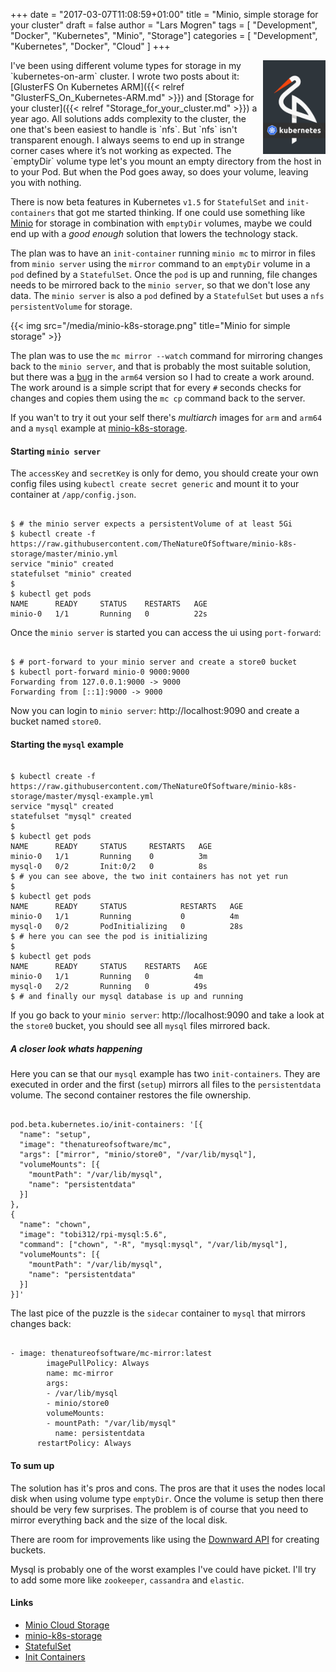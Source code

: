 +++
date = "2017-03-07T11:08:59+01:00"
title = "Minio, simple storage for your cluster"
draft = false
author = "Lars Mogren"
tags = [ "Development", "Docker", "Kubernetes", "Minio", "Storage"]
categories = [ "Development", "Kubernetes", "Docker", "Cloud" ]
+++

<img src="/media/minio-k8s.png" style="float:right;height:150px">
I've been using different volume types for storage in my `kubernetes-on-arm`
cluster. I wrote two posts about it: [GlusterFS On Kubernetes ARM]({{< relref "GlusterFS_On_Kubernetes-ARM.md" >}}) and [Storage for your cluster]({{< relref "Storage_for_your_cluster.md" >}}) a year ago. All solutions adds complexity
to the cluster, the one that's been easiest to handle is `nfs`. But `nfs` isn't transparent enough. I always seems to end up in strange corner cases where it’s
not working as expected. The `emptyDir` volume type let's you mount an empty
directory from the host in to your Pod. But when the Pod goes away, so does your
volume, leaving you with nothing.
<!--more-->

There is now beta features in Kubernetes `v1.5` for `StatefulSet` and
`init-containers` that got me started thinking. If one could use something
like [Minio](https://minio.io/) for storage in combination with `emptyDir`
volumes, maybe we could end up with a *good enough* solution that lowers the
technology stack.

The plan was to have an `init-container` running `minio mc` to mirror
in files from `minio server` using the `mirror` command to an
`emptyDir` volume in a `pod` defined by a `StatefulSet`. Once the `pod` is up
and running, file changes needs to be mirrored back to the `minio server`, so
that we don't lose any data. The `minio server` is also a `pod` defined by a
`StatefulSet` but uses a `nfs persistentVolume` for storage.

{{< img src="/media/minio-k8s-storage.png" title="Minio for simple storage" >}}

The plan was to use the `mc mirror --watch` command for mirroring changes back
to the `minio server`, and that is probably the most suitable solution, but there
was a [bug](https://github.com/minio/mc/issues/2047) in the `arm64` version so I
had to create a work around.
The work around is a simple script that for every `#` seconds checks for changes
and copies them using the  `mc cp` command back to the server.

If you wan't to try it out your self there's *multiarch* images for `arm` and
`arm64` and a `mysql` example at [minio-k8s-storage](https://github.com/TheNatureOfSoftware/minio-k8s-storage).

#### Starting `minio server`

The `accessKey` and `secretKey` is only for demo, you should create your own
config files using `kubectl create secret generic` and mount it to your container at
`/app/config.json`.

```shell

$ # the minio server expects a persistentVolume of at least 5Gi
$ kubectl create -f https://raw.githubusercontent.com/TheNatureOfSoftware/minio-k8s-storage/master/minio.yml
service "minio" created
statefulset "minio" created
$
$ kubectl get pods
NAME      READY     STATUS    RESTARTS   AGE
minio-0   1/1       Running   0          22s

```

Once the `minio server` is started you can access the ui using `port-forward`:

```shell

$ # port-forward to your minio server and create a store0 bucket
$ kubectl port-forward minio-0 9000:9000
Forwarding from 127.0.0.1:9000 -> 9000
Forwarding from [::1]:9000 -> 9000

```

Now you can login to `minio server`: http://localhost:9090 and create a bucket
named `store0`.

#### Starting the `mysql` example

```shell

$ kubectl create -f https://raw.githubusercontent.com/TheNatureOfSoftware/minio-k8s-storage/master/mysql-example.yml
service "mysql" created
statefulset "mysql" created
$
$ kubectl get pods
NAME      READY     STATUS     RESTARTS   AGE
minio-0   1/1       Running    0          3m
mysql-0   0/2       Init:0/2   0          8s
$ # you can see above, the two init containers has not yet run
$
$ kubectl get pods
NAME      READY     STATUS            RESTARTS   AGE
minio-0   1/1       Running           0          4m
mysql-0   0/2       PodInitializing   0          28s
$ # here you can see the pod is initializing
$
$ kubectl get pods
NAME      READY     STATUS    RESTARTS   AGE
minio-0   1/1       Running   0          4m
mysql-0   2/2       Running   0          49s
$ # and finally our mysql database is up and running

```

If you go back to your `minio server`: http://localhost:9090 and take
a look at the `store0` bucket, you should see all `mysql` files mirrored back.

##### A closer look whats happening

Here you can se that our `mysql` example has two `init-containers`.
They are executed in order and the first (`setup`) mirrors all files
to the `persistentdata` volume. The second container restores the file
ownership.

```

pod.beta.kubernetes.io/init-containers: '[{
  "name": "setup",
  "image": "thenatureofsoftware/mc",
  "args": ["mirror", "minio/store0", "/var/lib/mysql"],
  "volumeMounts": [{
    "mountPath": "/var/lib/mysql",
    "name": "persistentdata"
  }]
},
{
  "name": "chown",
  "image": "tobi312/rpi-mysql:5.6",
  "command": ["chown", "-R", "mysql:mysql", "/var/lib/mysql"],
  "volumeMounts": [{
    "mountPath": "/var/lib/mysql",
    "name": "persistentdata"
  }]
}]'

```

The last pice of the puzzle is the `sidecar` container to `mysql` that mirrors
changes back:

```

- image: thenatureofsoftware/mc-mirror:latest
        imagePullPolicy: Always
        name: mc-mirror
        args:
        - /var/lib/mysql
        - minio/store0
        volumeMounts:
        - mountPath: "/var/lib/mysql"
          name: persistentdata
      restartPolicy: Always

```

#### To sum up

The solution has it's pros and cons. The pros are that it uses the nodes
local disk when using volume type `emptyDir`. Once the volume is setup then there
should be very few surprises. The problem is of course that you need to
mirror everything back and the size of the local disk.

There are room for improvements like using the [Downward API](https://kubernetes.io/docs/tasks/configure-pod-container/downward-api-volume-expose-pod-information/#the-downward-api) for creating buckets.

Mysql is probably one of the worst examples I've could have picket. I'll
try to add some more like `zookeeper`, `cassandra` and `elastic`.

#### Links

* [Minio Cloud Storage](https://minio.io/)
* [minio-k8s-storage](https://github.com/TheNatureOfSoftware/minio-k8s-storage)
* [StatefulSet](https://kubernetes.io/docs/concepts/abstractions/controllers/statefulsets/)
* [Init Containers](https://kubernetes.io/docs/concepts/abstractions/init-containers/)
